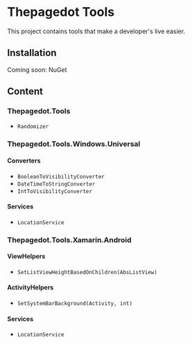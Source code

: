 # Thepagedot Tools
This project contains tools that make a developer's live easier. 

## Installation
Coming soon: NuGet

## Content
### Thepagedot.Tools
- `Randomizer`

### Thepagedot.Tools.Windows.Universal
#### Converters
- `BooleanToVisibilityConverter`
- `DateTimeToStringConverter`
- `IntToVisibilityConverter`

#### Services
- `LocationService`

### Thepagedot.Tools.Xamarin.Android
#### ViewHelpers
- `SetListViewHeightBasedOnChildren(AbsListView)`

#### ActivityHelpers
- `SetSystemBarBackground(Activity, int)`

#### Services
- `LocationService`



